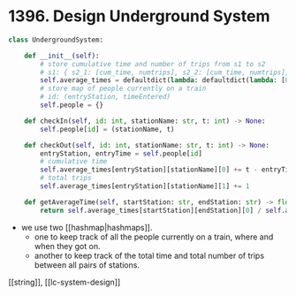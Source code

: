 # 1396. Design Underground System

```python
class UndergroundSystem:

    def __init__(self):
        # store cumulative time and number of trips from s1 to s2
        # s1: { s2_1: [cum_time, numtrips], s2_2: [cum_time, numtrips], ... }
        self.average_times = defaultdict(lambda: defaultdict(lambda: [0, 0]))
        # store map of people currently on a train
        # id: (entryStation, timeEntered)
        self.people = {}

    def checkIn(self, id: int, stationName: str, t: int) -> None:
        self.people[id] = (stationName, t)

    def checkOut(self, id: int, stationName: str, t: int) -> None:
        entryStation, entryTime = self.people[id]
        # cumulative time
        self.average_times[entryStation][stationName][0] += t - entryTime
        # total trips
        self.average_times[entryStation][stationName][1] += 1

    def getAverageTime(self, startStation: str, endStation: str) -> float:
        return self.average_times[startStation][endStation][0] / self.average_times[startStation][endStation][1]
```

- we use two [[hashmap|hashmaps]].
	- one to keep track of all the people currently on a train, where and when they got on.
	- another to keep track of the total time and total number of trips between all pairs of stations.

[[string]], [[lc-system-design]]